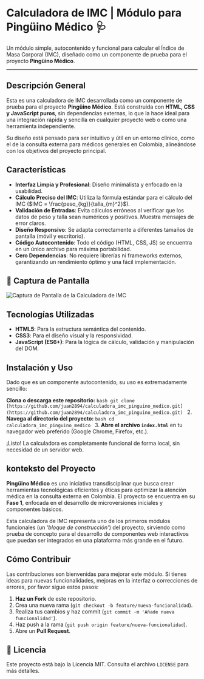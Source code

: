 #  Calculadora de IMC | Módulo para Pingüino Médico 🩺

Un módulo simple, autocontenido y funcional para calcular el Índice de Masa Corporal (IMC), diseñado como un componente de prueba para el proyecto **Pingüino Médico**.

---

##  Descripción General

Esta es una calculadora de IMC desarrollada como un componente de prueba para el proyecto **Pingüino Médico**. Está construida con **HTML, CSS y JavaScript puros**, sin dependencias externas, lo que la hace ideal para una integración rápida y sencilla en cualquier proyecto web o como una herramienta independiente.

Su diseño está pensado para ser intuitivo y útil en un entorno clínico, como el de la consulta externa para médicos generales en Colombia, alineándose con los objetivos del proyecto principal.

## Características

* **Interfaz Limpia y Profesional**: Diseño minimalista y enfocado en la usabilidad.
* **Cálculo Preciso del IMC**: Utiliza la fórmula estándar para el cálculo del IMC ($IMC = \frac{peso_{kg}}{talla_{m}^2}$).
* **Validación de Entradas**: Evita cálculos erróneos al verificar que los datos de peso y talla sean numéricos y positivos. Muestra mensajes de error claros.
* **Diseño Responsivo**: Se adapta correctamente a diferentes tamaños de pantalla (móvil y escritorio).
* **Código Autocontenido**: Todo el código (HTML, CSS, JS) se encuentra en un único archivo para máxima portabilidad.
* **Cero Dependencias**: No requiere librerías ni frameworks externos, garantizando un rendimiento óptimo y una fácil implementación.

## 📸 Captura de Pantalla

![Captura de Pantalla de la Calculadora de IMC](./screenshot.png)


##  Tecnologías Utilizadas

* **HTML5**: Para la estructura semántica del contenido.
* **CSS3**: Para el diseño visual y la responsividad.
* **JavaScript (ES6+)**: Para la lógica de cálculo, validación y manipulación del DOM.

##  Instalación y Uso

Dado que es un componente autocontenido, su uso es extremadamente sencillo:

**Clona o descarga este repositorio:**
    ```bash
    git clone [https://github.com/juan2894/calculadora_imc_pinguino_medico.git](https://github.com/juan2894/calculadora_imc_pinguino_medico.git)
    ```
2.  **Navega al directorio del proyecto:**
    ```bash
    cd calculadora_imc_pinguino_medico
    ```
3.  **Abre el archivo `index.html`** en tu navegador web preferido (Google Chrome, Firefox, etc.).

¡Listo! La calculadora es completamente funcional de forma local, sin necesidad de un servidor web.

##  konteksto del Proyecto

**Pingüino Médico** es una iniciativa transdisciplinar que busca crear herramientas tecnológicas eficientes y éticas para optimizar la atención médica en la consulta externa en Colombia. El proyecto se encuentra en su **Fase 1**, enfocada en el desarrollo de microversiones iniciales y componentes básicos.

Esta calculadora de IMC representa uno de los primeros módulos funcionales (un *'bloque de construcción'*) del proyecto, sirviendo como prueba de concepto para el desarrollo de componentes web interactivos que puedan ser integrados en una plataforma más grande en el futuro.

##  Cómo Contribuir

Las contribuciones son bienvenidas para mejorar este módulo. Si tienes ideas para nuevas funcionalidades, mejoras en la interfaz o correcciones de errores, por favor sigue estos pasos:

1.  **Haz un Fork** de este repositorio.
2.  Crea una nueva rama (`git checkout -b feature/nueva-funcionalidad`).
3.  Realiza tus cambios y haz commit (`git commit -m 'Añade nueva funcionalidad'`).
4.  Haz push a la rama (`git push origin feature/nueva-funcionalidad`).
5.  Abre un **Pull Request**.

## 📄 Licencia

Este proyecto está bajo la Licencia MIT. Consulta el archivo `LICENSE` para más detalles.
